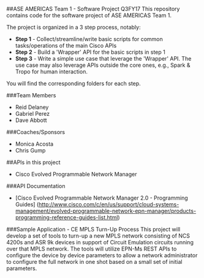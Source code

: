 ##ASE AMERICAS Team 1 - Software Project Q3FY17
This repository contains code for the software project of ASE AMERICAS Team 1.

The project is organized in a 3 step process, notably:
* **Step 1** - Collect/streamline/write basic scripts for common tasks/operations of the main Cisco APIs
* **Step 2** - Build a 'Wrapper' API for the basic scripts in step 1
* **Step 3** - Write a simple use case that leverage the 'Wrapper' API. The use case may also leverage APIs outside the core ones, e.g., Spark & Tropo for human interaction.

You will find the corresponding folders for each step.


###Team Members
* Reid Delaney
* Gabriel Perez
* Dave Abbott

###Coaches/Sponsors
* Monica Acosta
* Chris Gump


##APIs in this project
* Cisco Evolved Programmable Network Manager


###API Documentation
* [Cisco Evolved Programmable Network Manager 2.0 - Programming Guides] (http://www.cisco.com/c/en/us/support/cloud-systems-management/evolved-programmable-network-epn-manager/products-programming-reference-guides-list.html)


###Sample Application - CE MPLS Turn-Up Process
This project will develop a set of tools to turn-up a new MPLS network consisting of NCS 4200s and ASR 9k devices in support of Circuit Emulation circuits running over that MPLS network. The tools will utilize EPN-Ms REST APIs to configure the device by device parameters to allow a network administrator to configure the full network in one shot based on a small set of initial parameters.
